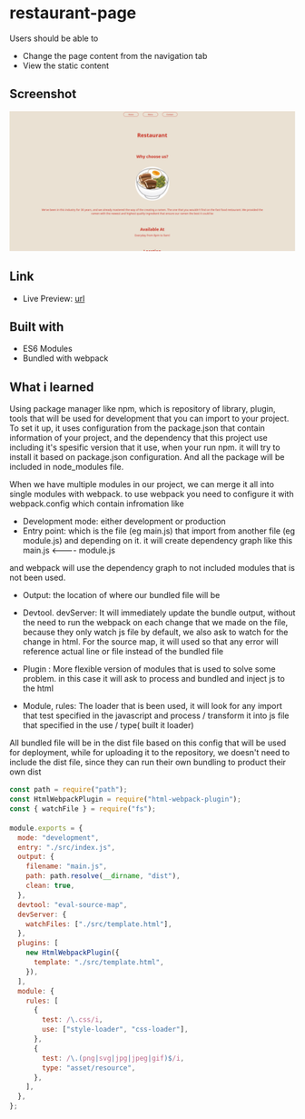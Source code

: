 # restaurant-page

Users should be able to

- Change the page content from the navigation tab
- View the static content

## Screenshot

![](./src/assets/rp-ui.png)

## Link

- Live Preview: [url](https://azanra.github.io/restaurant-page/)

## Built with

- ES6 Modules
- Bundled with webpack

## What i learned

Using package manager like npm, which is repository of library, plugin, tools that will be used for development that you can import to your project. To set it up, it uses configuration from the package.json that contain information of your project, and the dependency that this project use including it's spesific version that it use, when your run npm. it will try to install it based on package.json configuration. And all the package will be included in node_modules file.

When we have multiple modules in our project, we can merge it all into single modules with webpack. to use webpack you need to configure it with webpack.config which contain infromation like

- Development mode: either development or production
- Entry point: which is the file (eg main.js) that import from another file (eg module.js) and depending on it. it will create dependency graph like this
  main.js <---- module.js

and webpack will use the dependency graph to not included modules that is not been used.

- Output: the location of where our bundled file will be
- Devtool. devServer: It will immediately update the bundle output, without the need to run the webpack on each change that we made on the file,
  because they only watch js file by default, we also ask to watch for the change in html. For the source map, it will used so that any error will reference actual line or file instead of the bundled file

- Plugin : More flexible version of modules that is used to solve some problem. in this case it will ask to process and bundled and inject js to the html

- Module, rules: The loader that is been used, it will look for any import that test specified in the javascript and process / transform it into js file
  that specified in the use / type( built it loader)

All bundled file will be in the dist file based on this config that will be used for deployment, while for uploading it to the repository, we doesn't need to include
the dist file, since they can run their own bundling to product their own dist

```js
const path = require("path");
const HtmlWebpackPlugin = require("html-webpack-plugin");
const { watchFile } = require("fs");

module.exports = {
  mode: "development",
  entry: "./src/index.js",
  output: {
    filename: "main.js",
    path: path.resolve(__dirname, "dist"),
    clean: true,
  },
  devtool: "eval-source-map",
  devServer: {
    watchFiles: ["./src/template.html"],
  },
  plugins: [
    new HtmlWebpackPlugin({
      template: "./src/template.html",
    }),
  ],
  module: {
    rules: [
      {
        test: /\.css/i,
        use: ["style-loader", "css-loader"],
      },
      {
        test: /\.(png|svg|jpg|jpeg|gif)$/i,
        type: "asset/resource",
      },
    ],
  },
};
```
